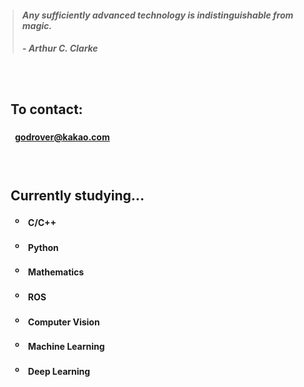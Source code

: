 > #### *Any sufficiently advanced technology is indistinguishable from magic.*
> ##### - Arthur C. Clarke

　

## 　**To contact:**
#### 　　godrover@kakao.com

　

## 　**Currently studying...**
#### 　　º　C/C++
#### 　　º　Python
#### 　　º　Mathematics
#### 　　º　ROS
#### 　　º　Computer Vision
#### 　　º　Machine Learning
#### 　　º　Deep Learning

